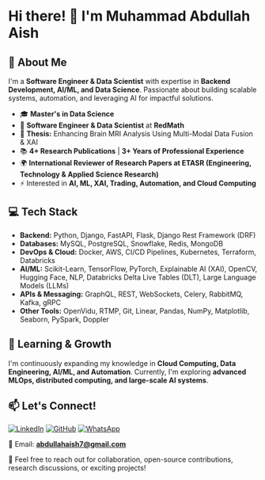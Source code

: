 # Hi there! 👋 I'm Muhammad Abdullah Aish

## 🚀 About Me
I'm a **Software Engineer & Data Scientist** with expertise in **Backend Development, AI/ML, and Data Science**. Passionate about building scalable systems, automation, and leveraging AI for impactful solutions.

- 🎓 **Master's in Data Science**
- 🏢 **Software Engineer & Data Scientist** at **RedMath**
- 🧠 **Thesis:** Enhancing Brain MRI Analysis Using Multi-Modal Data Fusion & XAI
- 📚 **4+ Research Publications** | **3+ Years of Professional Experience**
- 🌍 **International Reviewer of Research Papers at ETASR (Engineering, Technology & Applied Science Research)**
- ⚡ Interested in **AI, ML, XAI, Trading, Automation, and Cloud Computing**

## 💻 Tech Stack
- **Backend:** Python, Django, FastAPI, Flask, Django Rest Framework (DRF)
- **Databases:** MySQL, PostgreSQL, Snowflake, Redis, MongoDB
- **DevOps & Cloud:** Docker, AWS, CI/CD Pipelines, Kubernetes, Terraform, Databricks
- **AI/ML:** Scikit-Learn, TensorFlow, PyTorch, Explainable AI (XAI), OpenCV, Hugging Face, NLP, Databricks Delta Live Tables (DLT), Large Language Models (LLMs)
- **APIs & Messaging:** GraphQL, REST, WebSockets, Celery, RabbitMQ, Kafka, gRPC
- **Other Tools:** OpenVidu, RTMP, Git, Linear, Pandas, NumPy, Matplotlib, Seaborn, PySpark, Doppler

## 🌱 Learning & Growth
I'm continuously expanding my knowledge in **Cloud Computing, Data Engineering, AI/ML, and Automation**. Currently, I'm exploring **advanced MLOps, distributed computing, and large-scale AI systems**.

## 📫 Let's Connect!
[![LinkedIn](https://img.shields.io/badge/LinkedIn-Connect-blue?style=flat&logo=linkedin)](https://www.linkedin.com/in/abdullahaish/) 
[![GitHub](https://img.shields.io/badge/GitHub-Follow-black?style=flat&logo=github)](https://github.com/abdullahaish)
[![WhatsApp](https://img.shields.io/badge/WhatsApp-Message-green?style=flat&logo=whatsapp)](https://wa.me/923214083670)

📧 Email: **abdullahaish7@gmail.com**

🔹 Feel free to reach out for collaboration, open-source contributions, research discussions, or exciting projects!
